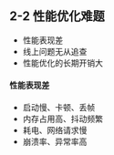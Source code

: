 ## 2-2 性能优化难题

- 性能表现差
- 线上问题无从追查
- 性能优化的长期开销大



#### 性能表现差

- 启动慢、卡顿、丢帧
- 内存占用高、抖动频繁
- 耗电、网络请求慢
- 崩溃率、异常率高

